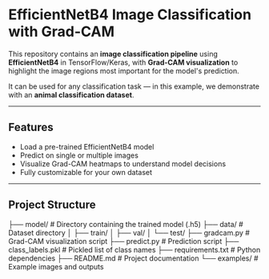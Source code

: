 #  EfficientNetB4 Image Classification with Grad-CAM

This repository contains an **image classification pipeline** using **EfficientNetB4** in TensorFlow/Keras, with **Grad-CAM visualization** to highlight the image regions most important for the model's prediction.  

It can be used for any classification task — in this example, we demonstrate with an **animal classification dataset**.

---

##  Features
- Load a pre-trained EfficientNetB4 model
- Predict on single or multiple images
- Visualize Grad-CAM heatmaps to understand model decisions
- Fully customizable for your own dataset

---

##  Project Structure

├── model/ # Directory containing the trained model (.h5)
├── data/ # Dataset directory
│ ├── train/
│ ├── val/
│ └── test/
├── gradcam.py # Grad-CAM visualization script
├── predict.py # Prediction script
├── class_labels.pkl # Pickled list of class names
├── requirements.txt # Python dependencies
├── README.md # Project documentation
└── examples/ # Example images and outputs